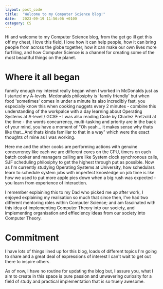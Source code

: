 ```yaml
---
layout: post_code
title:  "Welcome to my Computer Science blog!"
date:   2023-09-19 11:56:06 +0100
category: CS
---
```


Hi and welcome to my Computer Science blog, from the get go ill get this off my chest, I love this field, I love how it can help people, how it can bring people from across the globe together, how it can make our own lives more furfilling, and how Computer Science is a channel for creating some of the most beautiful things on the planet. 

<h1>Where it all began</h1> 

funnily enough my interest really began when I worked in McDonalds just as I started my A-levels. Mcdonalds philosiphy is 'family friendly' but when food 'sometimes' comes in under a minute its also incredibly fast, you especially know this when cooking nuggets every 2 minutes - combine this understanding of the workpalce with a day learning about Operating Systems at A-level / GCSE - I was also reading Code by Charlez Pretzold at the time - the words concurrency, multi-tasking and priority are in the back of your mind, you have a moment of "Oh yeah... it makes sense why thats like that...And thats kinda familiar to that in a way" which were the exact thoughts of mine as I was working. 

Here me and the other cooks are performing actions with genuine concurrency like each we are different cores on the CPU, timers on each batch cooker and managers calling are like System clock synchronous calls, SJF scheduling philosiphy to get the highest through put as possible. Now as I'm currently studying Operating Systems at University, how schedulars learn to schedule system jobs with imperfect knowledge on job time is like how we used to put more apple pies down when a big rush was expected - you learn from experience of interaction.

I remember explaining this to my Dad who picked me up after work, I enjoyed explaining my realisation so much that since then, I've had two different mentoring roles within Computer Science; and am fascinated with this idea of implementing Computer Theory into our society, and implementing organisation and effieciency ideas from our society into Computer Theory. 

<h1>Commitment</h1>
I have lots of things lined up for this blog, loads of different topics I'm going to share and a great deal of expressions of interest I can't wait to get out there to inspire others. 

As of now, I have no routine for updating the blog but, I assure you, what I aim to create in this space is pure passion and unwavering curiosity for a field of study and practical implementation that is so truely awesome. 